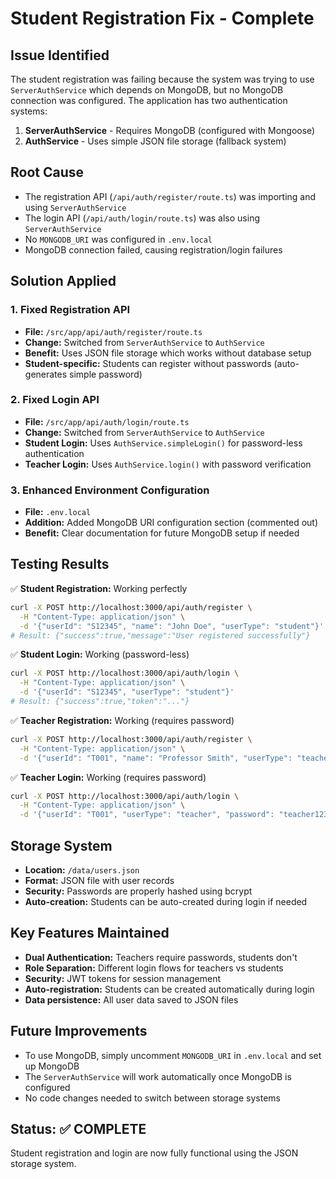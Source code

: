# Student Registration Fix - Complete

## Issue Identified
The student registration was failing because the system was trying to use `ServerAuthService` which depends on MongoDB, but no MongoDB connection was configured. The application has two authentication systems:

1. **ServerAuthService** - Requires MongoDB (configured with Mongoose)
2. **AuthService** - Uses simple JSON file storage (fallback system)

## Root Cause
- The registration API (`/api/auth/register/route.ts`) was importing and using `ServerAuthService`
- The login API (`/api/auth/login/route.ts`) was also using `ServerAuthService`
- No `MONGODB_URI` was configured in `.env.local`
- MongoDB connection failed, causing registration/login failures

## Solution Applied

### 1. Fixed Registration API
- **File:** `/src/app/api/auth/register/route.ts`
- **Change:** Switched from `ServerAuthService` to `AuthService`
- **Benefit:** Uses JSON file storage which works without database setup
- **Student-specific:** Students can register without passwords (auto-generates simple password)

### 2. Fixed Login API  
- **File:** `/src/app/api/auth/login/route.ts`
- **Change:** Switched from `ServerAuthService` to `AuthService`
- **Student Login:** Uses `AuthService.simpleLogin()` for password-less authentication
- **Teacher Login:** Uses `AuthService.login()` with password verification

### 3. Enhanced Environment Configuration
- **File:** `.env.local`
- **Addition:** Added MongoDB URI configuration section (commented out)
- **Benefit:** Clear documentation for future MongoDB setup if needed

## Testing Results

✅ **Student Registration:** Working perfectly
```bash
curl -X POST http://localhost:3000/api/auth/register \
  -H "Content-Type: application/json" \
  -d '{"userId": "S12345", "name": "John Doe", "userType": "student"}'
# Result: {"success":true,"message":"User registered successfully"}
```

✅ **Student Login:** Working (password-less)
```bash
curl -X POST http://localhost:3000/api/auth/login \
  -H "Content-Type: application/json" \
  -d '{"userId": "S12345", "userType": "student"}'
# Result: {"success":true,"token":"..."}
```

✅ **Teacher Registration:** Working (requires password)
```bash
curl -X POST http://localhost:3000/api/auth/register \
  -H "Content-Type: application/json" \
  -d '{"userId": "T001", "name": "Professor Smith", "userType": "teacher", "password": "teacher123", "email": "smith@university.com"}'
```

✅ **Teacher Login:** Working (requires password)
```bash
curl -X POST http://localhost:3000/api/auth/login \
  -H "Content-Type: application/json" \
  -d '{"userId": "T001", "userType": "teacher", "password": "teacher123"}'
```

## Storage System
- **Location:** `/data/users.json`
- **Format:** JSON file with user records
- **Security:** Passwords are properly hashed using bcrypt
- **Auto-creation:** Students can be auto-created during login if needed

## Key Features Maintained
- **Dual Authentication:** Teachers require passwords, students don't
- **Role Separation:** Different login flows for teachers vs students  
- **Security:** JWT tokens for session management
- **Auto-registration:** Students can be created automatically during login
- **Data persistence:** All user data saved to JSON files

## Future Improvements
- To use MongoDB, simply uncomment `MONGODB_URI` in `.env.local` and set up MongoDB
- The `ServerAuthService` will work automatically once MongoDB is configured
- No code changes needed to switch between storage systems

## Status: ✅ COMPLETE
Student registration and login are now fully functional using the JSON storage system.
